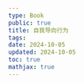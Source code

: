 ```yaml
---
type: Book
public: true
title: 自我导向行为
tags:
date: 2024-10-05
updated: 2024-10-05
toc: true
mathjax: true
---
```



